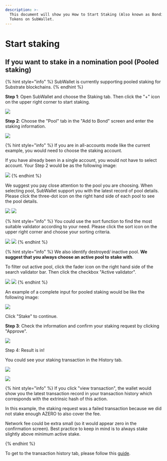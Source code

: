 ```yaml
---
description: >-
  This document will show you How to Start Staking (Also known as Bonding)
  Tokens on SubWallet.
---
```


# Start staking

## If you want to stake in a nomination pool (Pooled staking)

{% hint style="info" %}
SubWallet is currently supporting pooled staking for Substrate blockchains.&#x20;
{% endhint %}

**Step 1**: Open SubWallet and choose the Staking tab. Then click the "+" icon on the upper right corner to start staking.&#x20;

![](<../../../.gitbook/assets/image (3) (3) (1).png>)



**Step 2**: Choose the "Pool" tab in the "Add to Bond" screen and enter the staking information.&#x20;

![](<../../../.gitbook/assets/image (159) (2) (1).png>)

{% hint style="info" %}
If you are in all-accounts mode like the current example, you would need to choose the staking account.&#x20;

If you have already been in a single account, you would not have to select account. Your Step 2 would be as the following image:

![](<../../../.gitbook/assets/image (155) (1) (1).png>)
{% endhint %}

We suggest you pay close attention to the pool you are choosing. When selecting pool, SubWallet support you with the latest record of pool details. Please click the three-dot icon on the right hand side of each pool to see the pool details.

![](<../../../.gitbook/assets/image (171) (2).png>) ![](<../../../.gitbook/assets/image (162) (2).png>)

{% hint style="info" %}
You could use the sort function to find the most suitable validator according to your need. Please click the sort icon on the upper right corner and choose your sorting criteria.&#x20;

![](<../../../.gitbook/assets/image (184) (1).png>) ![](<../../../.gitbook/assets/image (156) (1).png>)
{% endhint %}

{% hint style="info" %}
We also identify destroyed/ inactive pool. **We suggest that you always choose an active pool to stake with**.&#x20;

To filter out active pool, click the fader icon on the right hand side of the search validator bar. Then click the checkbox "Active validator".&#x20;

![](<../../../.gitbook/assets/image (179) (1).png>) ![](<../../../.gitbook/assets/image (178) (1).png>)
{% endhint %}

An example of a complete input for pooled staking would be like the following image:

![](<../../../.gitbook/assets/image (154) (2).png>)

Click "Stake" to continue.



**Step 3**: Check the information and confirm your staking request by clicking "Approve".&#x20;

![](<../../../.gitbook/assets/image (164) (1) (2).png>)



Step 4: Result is in!

You could see your staking transaction in the History tab.

![](<../../../.gitbook/assets/image (172) (2).png>)

![](<../../../.gitbook/assets/image (395).png>)

{% hint style="info" %}
If you click "view transaction", the wallet would show you the latest transaction record in your transaction history which corresponds with the extrinsic hash of this action.&#x20;

In this example, the staking request was a failed transaction because we did not stake enough AZERO to also cover the fee.&#x20;

Network fee could be extra small (so it would appear zero in the confirmation screen). Best practice to keep in mind is to always stake slightly above minimum active stake.&#x20;


{% endhint %}

To get to the transaction history tab, please follow this [guide](../../view-transaction-history.md).

